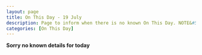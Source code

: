 ```yaml
---
layout: page
title: On This Day - 19 July
description: Page to inform when there is no known On This Day. NOTE&#58; There may still be comments.
categories: [On This Day]
---
```


**Sorry no known details for today**

